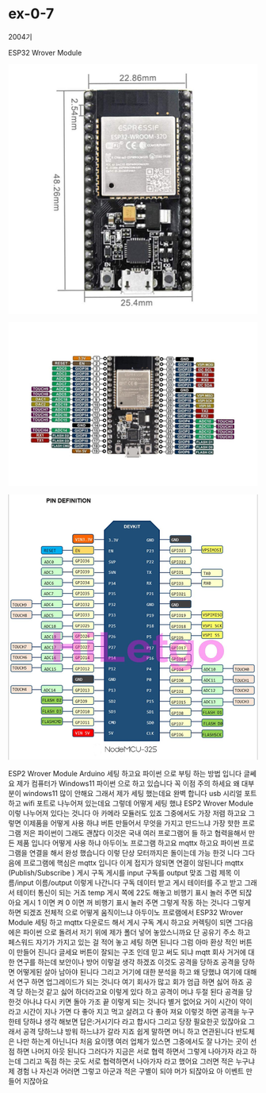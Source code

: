 # ex-0-7
2004기

ESP32 Wrover Module

![이미지 설명](https://github.com/suho9soft/ex-0-7/blob/main/61xa3vc2TYL._SL1010_.jpg)

![My Image](https://github.com/suho9soft/ex-0-7/blob/main/71D4E5DS-qL._SL1500_.jpg)

![Cute Cat](https://github.com/suho9soft/ex-0-7/blob/main/71d6%2BP4PUzL._SL1067_.jpg)

ESP2 Wrover Module Arduino 세팅 하고요 파이썬 으로 부팅 하는 방법 입니다 글쎄요 제가 컴퓨터가 Windows11 파이썬 으로 하고 있습니다 꼭 이점 주의 하세요
왜 대부분이 windows11 많이 안해요 그래서 제가 세팅 했는데요 완벽 합니다 usb 시리얼 포트 하고 wifi 포트로 나누어져 있는데요 그렇데 어떻게 세팅 했냐
ESP2 Wrover Module 이렇 나누어져 있다는 것니다 아 카메라 모듈러도 있죠 그중에서도 가장 저렴 하고요 그렇면 이제품을 어떻게 사용 하냐 버튼 만들어서 
무엇을 가지고 만드느냐 가장 핫한 프로그램 저은 파이썬이 그래도 괜찮다 이것은 국내 여러 프로그램어 들 하고 협력을해서 만든 제품 입니다
어떻게 사용 하냐 아두이노 프로그램 하고요 mqttx 하고요 파이썬 프로그램을 연결을 해서 완성 했습니다 이렇 단상 모터까지은 돌이는데 가능 한것 니다
그다음에 프로그램에 핵심은  mqttx 입니다 이게 접지가 않되면 연결이 않된니다 mqttx (Publish/Subscribe ) 게시 구독 게시를 input 구독를 output 맞죠
그럼 제목 이름/input 이름/output 이렇게 나간니다 구독 데이터 받고 게시 테이터를 주고 받고 그래서 테이터 통신이 되는 거죠 temp 게시 쪽에 22도 해놓고
비행기 표시 놀러 주면 되잖아요 게시 1 이면 켜 0 이면 꺼 비행기 표시 눌러 주면 그렇게 작동 하는 것니다 그렇게 하면 되겠죠
전체적 으로 어떻게 움직이느냐 아두이노 프로램에서 ESP32 Wrover Module 세팅 하고 mqttx 다운로드 해서 게시 구독 계시 하고요 커렉팅이 되면 그다음에은 파이썬
으로 돌려서 저기 위에 제가 폴더 넣어 놓았스니까요 단 공유기 주소 하고 페스워드 자기가 가지고 있는 걸 적어 놓고 세팅 하면 된니다 그럼 아마 환상 적인 버튼이
만들어 진니다 글세요 버튼이 잘되는 구조 인데 믿고 써도 되냐 mqtt 회사 거거에 대한 연구를 하는데 보안이나 방어 이렇걸 생각 하겠죠 이것도 공격을 당하죠
공격을 당하면 어떻게된 살아 남아야 된니다 그리고 거기에 대한 분석을 하고 왜 당했냐 여기에 대해서 연구 하면 업그레이드가 되는 것니다 여기 회사가 많고 회가
엄급 하면 싫어 하죠 공격 당 하는것 같고 싫어 하더라고요 이렇게 있다 하고 공격이 머냐 두절 된다 공격을 당한것 아나냐 다시 키면 돌아 가조 끝 이렇게 되는 것니다 별거 
없어요 거이 시간이 약이라고 시간이 지나 가면 다 좋아 지고 먹고 살려고 다 좋아 져요
이렇것 하면 공격을 누구 한테 당하냐 생각 해보면 답은:거시기다
라고 합시다
그리고 당장 필요한곳 있잖아요 그래서 공격 당하느냐 방워 하느냐가 갈라 지죠 쉽게 말하면 머니 하고 연관된니다
반도체은 나만 하는게 아닌니다 처음 요이땡 여러 업체가 있스면 그중에서도 잘 나가는 곳이 선점 하면 나머지 아웃 된니다
그러다가 지금은 서로 협력 하면서 그렇게 나아가자 라고 하는데 그리고 독점 하는 곳도 서로 협력하면서 나아가자
라고 했어요 그러면 적은 누구냐 제 경험 나 자신과 어러면 그렇고 아군과 적은 구별이 되야 머가 되잖아요 아 이벤트 만들어 지잖아요
